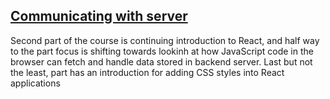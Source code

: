 ## [Communicating with server](https://fullstackopen.com/en/part2)

Second part of the course is continuing introduction to React, and half way to the part focus is shifting towards lookinh at how JavaScript code in the browser can fetch and handle data stored in backend server. Last but not the least, part has an introduction for adding CSS styles into React applications
